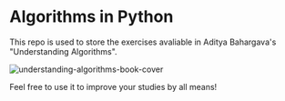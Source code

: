 # Algorithms in Python

This repo is used to store the exercises avaliable in Aditya Bahargava's "Understanding Algorithms".

![understanding-algorithms-book-cover](https://m.media-amazon.com/images/P/B07B61HC3L.01._SCLZZZZZZZ_SX500_.jpg)

Feel free to use it to improve your studies by all means!
